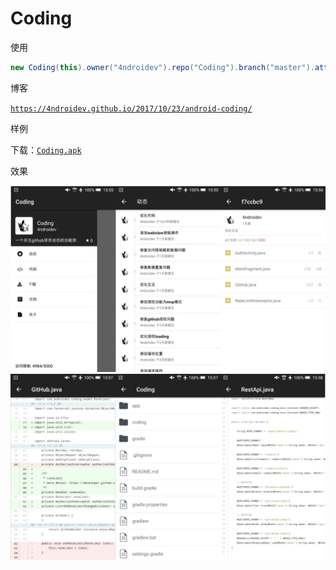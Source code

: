 # Coding

使用

```java
new Coding(this).owner("4ndroidev").repo("Coding").branch("master").attach(R.id.coding);
```

博客


[`https://4ndroidev.github.io/2017/10/23/android-coding/`](https://4ndroidev.github.io/2017/10/23/android-coding/)

样例

下载：[`Coding.apk`](http://fir.im/hb1w)

效果

![screenshot1](https://raw.githubusercontent.com/4ndroidev/Coding/master/screenshot/screenshot1.png)
![screenshot2](https://raw.githubusercontent.com/4ndroidev/Coding/master/screenshot/screenshot2.png)